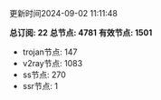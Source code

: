 更新时间2024-09-02 11:11:48

**总订阅: 22**
**总节点: 4781**
**有效节点: 1501**
- trojan节点: 147
- v2ray节点: 1083
- ss节点: 270
- ssr节点: 1
